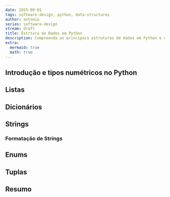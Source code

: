 ```yaml
---
date: 2025-09-01
tags: software-design, python, data-structures
author: antonio
series: software-design
stream: draft
title: Estrtura de Dados em Python
description: Compreenda as principais estruturas de dados em Python e como utilizá-las.
extra:
  mermaid: true
  math: true
---
```


## Introdução e tipos numétricos no Python

## Listas

## Dicionários

## Strings

### Formatação de Strings

## Enums

## Tuplas

## Resumo
